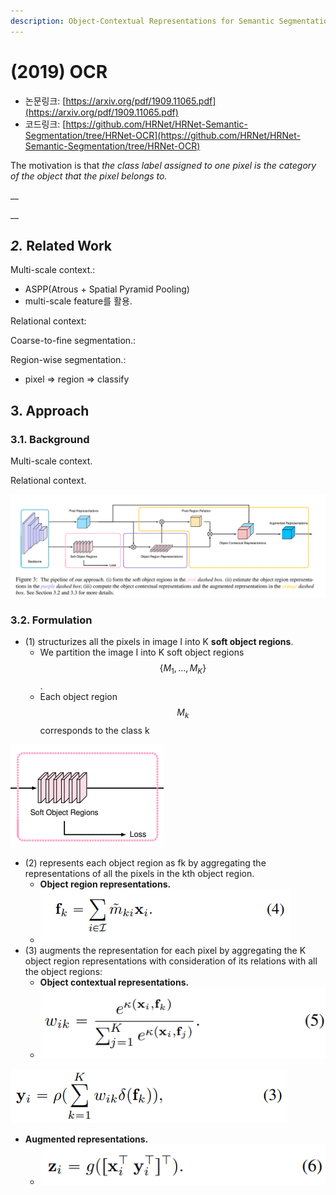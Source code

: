 ```yaml
---
description: Object-Contextual Representations for Semantic Segmentation
---
```


# \(2019\) OCR

* 논문링크: [https://arxiv.org/pdf/1909.11065.pdf](https://arxiv.org/pdf/1909.11065.pdf)
* 코드링크: [https://github.com/HRNet/HRNet-Semantic-Segmentation/tree/HRNet-OCR](https://github.com/HRNet/HRNet-Semantic-Segmentation/tree/HRNet-OCR)

The motivation is that _the class label assigned to one pixel is the category of the object that the pixel belongs to._

\_\_

\_\_

## _2._ Related Work

Multi-scale context.:

* ASPP\(Atrous + Spatial Pyramid Pooling\)
* multi-scale feature를 활용.

Relational context:

Coarse-to-fine segmentation.:

Region-wise segmentation.:

* pixel =&gt; region =&gt; classify



## 3. Approach

### 3.1. Background

Multi-scale context.

Relational context.

![](../.gitbook/assets/image%20%2818%29.png)

### 3.2. Formulation

* \(1\) structurizes all the pixels in image I into K **soft object regions**.
  * We partition the image I into K soft object regions $$ \{M_{1}, ... ,M_{K}\}$$. 
  * Each object region $$ M_{k}$$  corresponds to the class k

![](../.gitbook/assets/image%20%2889%29.png)

* \(2\) represents each object region as fk by aggregating the representations of all the pixels in the kth object region.
  * **Object region representations.**
  * ![](../.gitbook/assets/image%20%2879%29.png)
* \(3\) augments the representation for each pixel by aggregating the K object region representations with consideration of its relations with all the object regions:
  * **Object contextual representations.** 
  * ![](../.gitbook/assets/image%20%2897%29.png)



![](../.gitbook/assets/image%20%2857%29.png)

* **Augmented representations.**
  * ![](../.gitbook/assets/image%20%28150%29.png)







